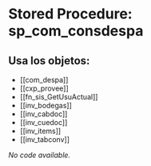 # Stored Procedure: sp_com_consdespa

## Usa los objetos:
- [[com_despa]]
- [[cxp_provee]]
- [[fn_sis_GetUsuActual]]
- [[inv_bodegas]]
- [[inv_cabdoc]]
- [[inv_cuedoc]]
- [[inv_items]]
- [[inv_tabconv]]

*No code available.*
